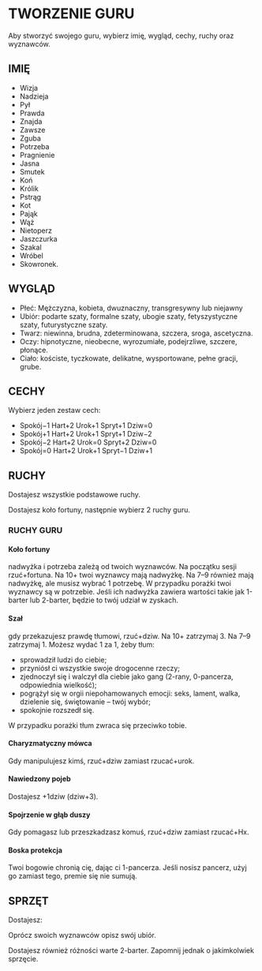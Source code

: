 # TWORZENIE GURU

Aby stworzyć swojego guru, wybierz imię, wygląd, cechy, ruchy oraz wyznawców.

## IMIĘ

- Wizja
- Nadzieja
- Pył
- Prawda
- Znajda
- Zawsze
- Zguba
- Potrzeba
- Pragnienie
- Jasna
- Smutek
- Koń
- Królik
- Pstrąg
- Kot
- Pająk
- Wąż
- Nietoperz
- Jaszczurka
- Szakal
- Wróbel
- Skowronek.

## WYGLĄD

- Płeć: Mężczyzna, kobieta, dwuznaczny, transgresywny lub niejawny
- Ubiór: podarte szaty, formalne szaty, ubogie szaty, fetyszystyczne szaty, futurystyczne szaty.
- Twarz: niewinna, brudna, zdeterminowana, szczera, sroga, ascetyczna.
- Oczy: hipnotyczne, nieobecne, wyrozumiałe, podejrzliwe, szczere, płonące.
- Ciało:  kościste, tyczkowate, delikatne, wysportowane, pełne gracji, grube.

## CECHY

Wybierz jeden zestaw cech:

- Spokój−1 Hart+2 Urok+1 Spryt+1 Dziw=0
- Spokój+1 Hart+2 Urok+1 Spryt+1 Dziw−2
- Spokój−2 Hart+2 Urok=0 Spryt+2 Dziw=0
- Spokój=0 Hart+2 Urok+1 Spryt−1 Dziw+1

## RUCHY

Dostajesz wszystkie podstawowe ruchy.

Dostajesz koło fortuny, następnie wybierz 2 ruchy guru.

### RUCHY GURU

#### Koło fortuny

nadwyżka i potrzeba zależą od twoich wyznawców. Na początku sesji rzuć+fortuna. Na 10+ twoi wyznawcy mają nadwyżkę. Na 7–9 również mają nadwyżkę, ale musisz wybrać 1 potrzebę. W przypadku porażki twoi wyznawcy są w potrzebie. Jeśli ich nadwyżka zawiera wartości takie jak 1-barter lub 2-barter, będzie to twój udział w zyskach.

#### Szał

gdy przekazujesz prawdę tłumowi, rzuć+dziw. Na 10+ zatrzymaj 3. Na 7–9
zatrzymaj 1. Możesz wydać 1 za 1, żeby tłum:

- sprowadził ludzi do ciebie;
- przyniósł ci wszystkie swoje drogocenne rzeczy;
- zjednoczył się i walczył dla ciebie jako gang (2-rany, 0-pancerza, odpowiednia wielkość);
- pogrążył się w orgii niepohamowanych emocji: seks, lament, walka, dzielenie się, świętowanie – twój wybór;
- spokojnie rozszedł się.

W przypadku porażki tłum zwraca się przeciwko tobie.

#### Charyzmatyczny mówca

Gdy manipulujesz kimś, rzuć+dziw zamiast rzucać+urok.

#### Nawiedzony pojeb

Dostajesz +1dziw (dziw+3).

#### Spojrzenie w głąb duszy

Gdy pomagasz lub przeszkadzasz komuś, rzuć+dziw zamiast rzucać+Hx.

#### Boska protekcja

Twoi bogowie chronią cię, dając ci 1-pancerza. Jeśli nosisz pancerz, użyj go zamiast tego, premie się nie sumują.

## SPRZĘT

Dostajesz:

Oprócz swoich wyznawców opisz swój ubiór.

Dostajesz również różności warte 2-barter. Zapomnij jednak o jakimkolwiek sprzęcie.
